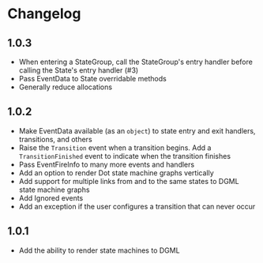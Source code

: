 Changelog
=========

1.0.3
-----

 - When entering a StateGroup, call the StateGroup's entry handler before calling the State's entry handler (#3)
 - Pass EventData to State overridable methods
 - Generally reduce allocations

1.0.2
-----

 - Make EventData available (as an `object`) to state entry and exit handlers, transitions, and others
 - Raise the `Transition` event when a transition begins. Add a `TransitionFinished` event to indicate when the transition finishes
 - Pass EventFireInfo to many more events and handlers
 - Add an option to render Dot state machine graphs vertically
 - Add support for multiple links from and to the same states to DGML state machine graphs
 - Add Ignored events
 - Add an exception if the user configures a transition that can never occur

1.0.1
-----

 - Add the ability to render state machines to DGML